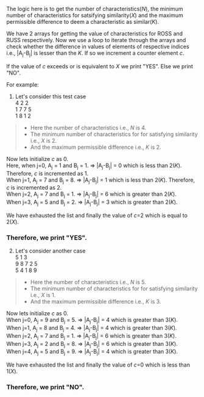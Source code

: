 The logic here is to get the number of characteristics(*N*), the minimum number of characteristics for satsifying similarity(*X*) and the maximum permissible difference to deem a characteristic as similar(*K*).

We have 2 arrays for getting the value of characteristics for ROSS and RUSS respectively.
Now we use a loop to iterate through the arrays and check whether the difference in values of elements of respective indices i.e., |A<sub>j</sub>-B<sub>j</sub>| is lesser than the *K*.
If so we increment a counter element *c*.  

If the value of *c* exceeds or is equivalent to *X* we print "YES". Else we print "NO".

For example:
1. Let's consider this test case   
4 2 2   
1 7 7 5   
1 8 1 2  
>- Here the number of characteristics i.e., *N* is 4.
>- The minimum number of characteristics for for satisfying similarity i.e., *X* is 2.
>- And the maximum permissible difference i.e., *K* is 2.

Now lets initialize *c* as 0.  
Here, when j=0, A<sub>j</sub> = 1 and B<sub>j</sub> = 1. => |A<sub>j</sub>-B<sub>j</sub>| = 0 which is less than 2(*K*). Therefore, *c* is incremented  as 1.  
When j=1, A<sub>j</sub> = 7 and B<sub>j</sub> = 8. => |A<sub>j</sub>-B<sub>j</sub>| = 1 which is less than 2(*K*). Therefore, *c* is incremented  as 2.  
When j=2, A<sub>j</sub> = 7 and B<sub>j</sub> = 1. => |A<sub>j</sub>-B<sub>j</sub>| = 6 which is greater than 2(*K*).   
When j=3, A<sub>j</sub> = 5 and B<sub>j</sub> = 2. => |A<sub>j</sub>-B<sub>j</sub>| = 3 which is greater than 2(*K*).    

We have exhausted the list and finally the value of *c*=2 which is equal to 2(*X*). 
### Therefore, we print "YES".

2. Let's consider another case  
5 1 3  
9 8 7 2 5  
5 4 1 8 9  
>- Here the number of characteristics i.e., *N* is 5.
>- The minimum number of characteristics for for satisfying similarity i.e., *X* is 1.
>- And the maximum permissible difference i.e., *K* is 3.

Now lets initialize *c* as 0.  
When j=0, A<sub>j</sub> = 9 and B<sub>j</sub> = 5. => |A<sub>j</sub>-B<sub>j</sub>| = 4 which is greater than 3(*K*).   
When j=1, A<sub>j</sub> = 8 and B<sub>j</sub> = 4. => |A<sub>j</sub>-B<sub>j</sub>| = 4 which is greater than 3(*K*).    
When j=2, A<sub>j</sub> = 7 and B<sub>j</sub> = 1. => |A<sub>j</sub>-B<sub>j</sub>| = 6 which is greater than 3(*K*).   
When j=3, A<sub>j</sub> = 2 and B<sub>j</sub> = 8. => |A<sub>j</sub>-B<sub>j</sub>| = 6 which is greater than 3(*K*).  
When j=4, A<sub>j</sub> = 5 and B<sub>j</sub> = 9. => |A<sub>j</sub>-B<sub>j</sub>| = 4 which is greater than 3(*K*).  

We have exhausted the list and finally the value of *c*=0 which is less than 1(*X*). 
### Therefore, we print "NO".



